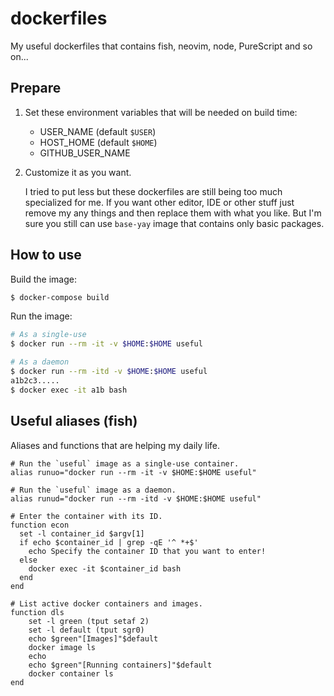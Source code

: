 # dockerfiles

My useful dockerfiles that contains fish, neovim, node, PureScript and so on...

## Prepare

1. Set these environment variables that will be needed on build time:

    - USER_NAME (default `$USER`)
    - HOST_HOME (default `$HOME`)
    - GITHUB_USER_NAME

1. Customize it as you want.

    I tried to put less but these dockerfiles are still being too much specialized for me. If you want other editor, IDE or other stuff just remove my any things and then replace them with what you like. But I'm sure you still can use `base-yay` image that contains only basic packages.

## How to use

Build the image:

```sh
$ docker-compose build
```

Run the image:

```sh
# As a single-use
$ docker run --rm -it -v $HOME:$HOME useful

# As a daemon
$ docker run --rm -itd -v $HOME:$HOME useful
a1b2c3.....
$ docker exec -it a1b bash
```

## Useful aliases (fish)

Aliases and functions that are helping my daily life.

```fish
# Run the `useful` image as a single-use container.
alias runuo="docker run --rm -it -v $HOME:$HOME useful"

# Run the `useful` image as a daemon.
alias runud="docker run --rm -itd -v $HOME:$HOME useful"

# Enter the container with its ID.
function econ
  set -l container_id $argv[1]
  if echo $container_id | grep -qE '^ *+$'
    echo Specify the container ID that you want to enter!
  else
    docker exec -it $container_id bash
  end
end

# List active docker containers and images.
function dls
    set -l green (tput setaf 2)
    set -l default (tput sgr0)
    echo $green"[Images]"$default
    docker image ls
    echo
    echo $green"[Running containers]"$default
    docker container ls
end
```
